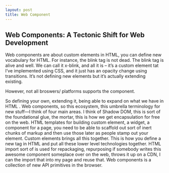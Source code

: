 ```yaml
---
layout: post 
title: Web Component
---
```


##  Web Components: A Tectonic Shift for Web Development

Web components are about custom elements in HTML, you can define new vocabulary for HTML. For instance, the blink tag is not dead. The blink tag is alive and well. We can call it x-blink, and all it is – it’s a custom element tat I’ve implemented using CSS, and it just has an opacity change using transitions. It’s not defining new elements but it’s actually extending existing. 

However, not all broswers/ platforms supports the component.  

So defining your own, extending it, being able to expand on what we have in HTML . Web components, so this ecosystem, this umbrella terminology for new stuff—I think of four main areas. I think of Shadow DOM, this is sort of the foundational glue, the mortar, this is how we get encapsulation for free on the web. HTML templates for building custom element, a widget, a component for a page, you need to be able to scaffold out sort of inert chunks of markup and then use those later as people stamp out your element. Custom elements brings all this together. This is how you define a new tag in HTML and put all these lower level technologies together. HTML import sort of is used for repackaging, repurposing if somebody writes this awesome component someplace over on the web, throws it up on a CDN, I can the import that into my page and reuse that. Web components is a collection of new API primitives in the browser. 
